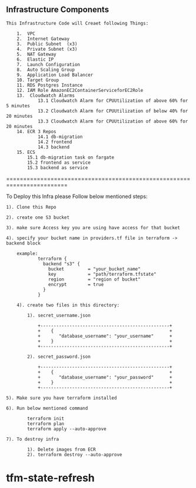 ## Infrastructure Components


    This Infrastructure Code will Creaet following Things:
        
        1.  VPC 
        2.  Internet Gateway
        3.  Public Subnet  (x3)
        4.  Private Subnet (x3)
        5.  NAT Gateway
        6.  Elastic IP
        7.  Launch Configuration
        8.  Auto Scaling Group
        9.  Application Load Balancer
        10. Target Group
        11. RDS Postgres Instance
        12. IAM Role AmazonEC2ContainerServiceforEC2Role
        13.  Cloudwatch Alarms
                13.1 Cloudwatch Alarm for CPUUtilization of above 60% for 5 minutes
                13.2 Cloudwatch Alarm for CPUUtilization of below 40% for 20 minutes
                13.3 Cloudwatch Alarm for CPUUtilization of above 60% for 20 minutes
        14. ECR 3 Repos
                14.1 db-migration
                14.2 frontend
                14.3 backend
        15. ECS
            15.1 db-migration task on fargate
            15.2 frontend as service
            15.3 backend as service

========================================================================

To Deploy this Infra please Follow below mentioned steps:
    
    1). Clone this Repo

    2). create one S3 bucket 

    3). make sure Access key you are using have access for that bucket

    4). specify your bucket name in providers.tf file in terraform -> backend block

        example:
                terraform {
                  backend "s3" {
                    bucket         = "your_bucket_name"
                    key            = "path/terraform.tfstate"
                    region         = "region of bucket"
                    encrypt        = true
                  }
                }

        4). create two files in this directory:
        
            1). secret_username.json

                +-------------------------------------------------+
                +    {                                            +
                +       "database_username": "your_username"      +
                +    }                                            +
                +-------------------------------------------------+

            2). secret_password.json

                +-------------------------------------------------+
                +    {                                            +
                +       "database_username": "your_password"      +
                +    }                                            +
                +-------------------------------------------------+
    
    5). Make sure you have terraform installed

    6). Run below mentioned command

            terraform init
            terraform plan
            terraform apply --auto-approve

    7). To destroy infra
            
            1). Delete images from ECR
            2). terraform destroy --auto-approve 
# tfm-state-refresh
